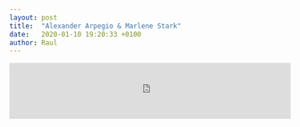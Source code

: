 ```yaml
---
layout: post
title:  "Alexander Arpegio & Marlene Stark"
date:   2020-01-10 19:20:33 +0100
author: Raul 
---
```


<iframe width="100%" height="100" scrolling="no" frameborder="no" allow="autoplay" src="https://w.soundcloud.com/player/?url=https%3A//api.soundcloud.com/tracks/560356140&color=%2350575a&auto_play=false&hide_related=false&show_comments=true&show_user=true&show_reposts=false&show_teaser=true&visual=true"></iframe>